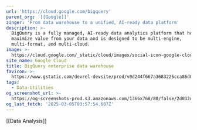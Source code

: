 ```yaml
---
url: 'https://cloud.google.com/bigquery'
parent_org: '[[Google]]'
zinger: 'From data warehouse to a unified, AI-ready data platform'
description: >-
  BigQuery is a fully managed, AI-ready data analytics platform that helps you
  maximize value from your data and is designed to be multi-engine,
  multi-format, and multi-cloud.
image: >-
  https://cloud.google.com/_static/cloud/images/social-icon-google-cloud-1200-630.png
site_name: Google Cloud
title: BigQuery enterprise data warehouse
favicon: >-
  https://www.gstatic.com/devrel-devsite/prod/v0d244f667a3683225cca86d0ecf9b9b81b1e734e55a030bdcd3f3094b835c987/cloud/images/favicons/onecloud/favicon.ico
tags:
  - Data-Utilities
og_screenshot_url: >-
  https://og-screenshots-prod.s3.amazonaws.com/1366x768/80/false/2d032dc582689e8c0ecea7fc7bfa31899935ccda141d15f853627492ec5e02ab.jpeg
og_last_fetch: '2025-03-05T03:57:54.687Z'
---
```

[[Data Analysis]]

